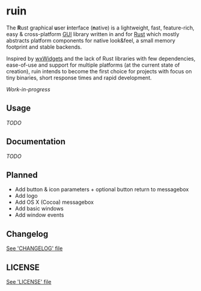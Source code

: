 ruin
====
The **R**ust graphical **u**ser **i**nterface (**n**ative) is a lightweight, fast, feature-rich, easy & cross-platform [GUI](https://en.wikipedia.org/wiki/Graphical_user_interface) library written in and for [Rust](https://www.rust-lang.org) which mostly abstracts platform components for native look&feel, a small memory footprint and stable backends.

Inspired by [wxWidgets](https://www.wxwidgets.org/) and the lack of Rust libraries with few dependencies, ease-of-use and support for multiple platforms (at the current state of creation), ruin intends to become the first choice for projects with focus on tiny binaries, short response times and rapid development.

*Work-in-progress*

Usage
--------
*TODO*

Documentation
-------------
*TODO*

Planned
-------
- Add button & icon parameters + optional button return to messagebox
- Add logo
- Add OS X (Cocoa) messagebox
- Add basic windows
- Add window events

Changelog
---------
[See 'CHANGELOG' file](CHANGELOG.txt)

LICENSE
-------
[See 'LICENSE' file](LICENSE.txt)